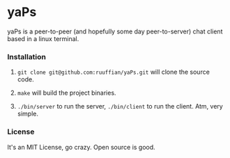 # yaPs

yaPs is a peer-to-peer (and hopefully some day peer-to-server) chat client based in a linux terminal.

### Installation

1. `git clone git@github.com:ruuffian/yaPs.git` will clone the source code.

2. `make` will build the project binaries.

3. `./bin/server` to run the server, `./bin/client` to run the client. Atm, very simple.


### License

It's an MIT License, go crazy. Open source is good.
